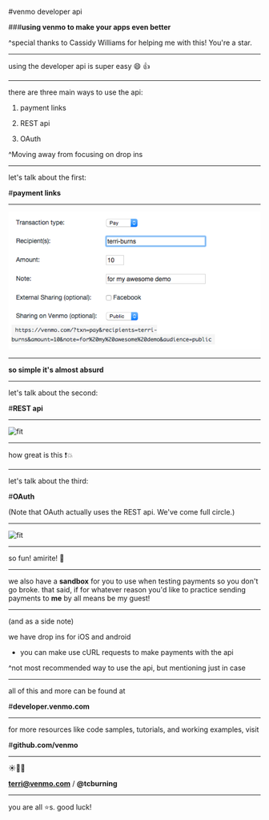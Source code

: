 #venmo developer api

###**using venmo to make your apps even better**

^special thanks to Cassidy Williams for helping me with this! You're a star.

---

using the developer api is super easy :smile: :+1:

---

there are three main ways to use the api:

1. payment links

2. REST api

3. OAuth

^Moving away from focusing on drop ins

---

let's talk about the first:<br>

#**payment links**

---

![fit](imgs/paymentlinks.png)

---

**so simple it's almost absurd**

---

let's talk about the second: <br>

#**REST api**

---

![fit]()

---

how great is this :exclamation::collision:

---

let's talk about the third: <br>

#**OAuth**

(Note that OAuth actually uses the REST api. We've come full circle.)

---

![fit]()

---

so fun! amirite! :dancer:

---

we also have a **sandbox** for you to use when testing payments so you don't go broke. that said, if for whatever reason you'd like to practice sending payments to **me** by all means be my guest!

---

(and as a side note)

we have drop ins for iOS and android

+ you can make use cURL requests to make payments with the api

^not most recommended way to use the api, but mentioning just in case

---

all of this and more can be found at <br>

#**developer.venmo.com**

---

for more resources like code samples, tutorials, and working examples, visit <Br>

#**github.com/venmo**

---

:sunny::100::bread:

**terri@venmo.com** / **@tcburning**

---

you are all :star:s. good luck!


